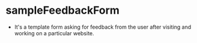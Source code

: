 # sampleFeedbackForm

- It's a template form asking for feedback from the user after visiting and working on a particular website.



